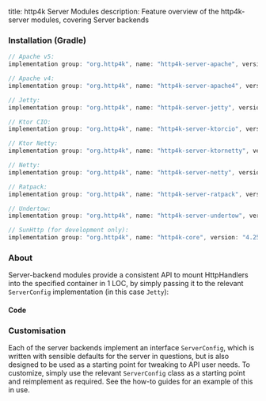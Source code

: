 title: http4k Server Modules
description: Feature overview of the http4k-server modules, covering Server backends

### Installation (Gradle)

```groovy
// Apache v5: 
implementation group: "org.http4k", name: "http4k-server-apache", version: "4.25.14.0"

// Apache v4: 
implementation group: "org.http4k", name: "http4k-server-apache4", version: "4.25.14.0"

// Jetty: 
implementation group: "org.http4k", name: "http4k-server-jetty", version: "4.25.14.0"

// Ktor CIO: 
implementation group: "org.http4k", name: "http4k-server-ktorcio", version: "4.25.14.0"

// Ktor Netty: 
implementation group: "org.http4k", name: "http4k-server-ktornetty", version: "4.25.14.0"

// Netty: 
implementation group: "org.http4k", name: "http4k-server-netty", version: "4.25.14.0"

// Ratpack: 
implementation group: "org.http4k", name: "http4k-server-ratpack", version: "4.25.14.0"

// Undertow: 
implementation group: "org.http4k", name: "http4k-server-undertow", version: "4.25.14.0"

// SunHttp (for development only): 
implementation group: "org.http4k", name: "http4k-core", version: "4.25.14.0"
```

### About
Server-backend modules provide a consistent API to mount HttpHandlers into the specified container in 1 LOC, by 
simply passing it to the relevant `ServerConfig` implementation (in this case `Jetty`):

#### Code [<img class="octocat"/>](https://github.com/http4k/http4k/blob/master/src/docs/guide/reference/servers/example_http.kt)

<script src="https://gist-it.appspot.com/https://github.com/http4k/http4k/blob/master/src/docs/guide/reference/servers/example_http.kt"></script>

### Customisation
Each of the server backends implement an interface `ServerConfig`, which is written with sensible defaults for the server in questions, 
but is also designed to be used as a starting point for tweaking to API user needs. To customize, simply use the relevant `ServerConfig` 
class as a starting point and reimplement as required. See the how-to guides for an example of this in use.

